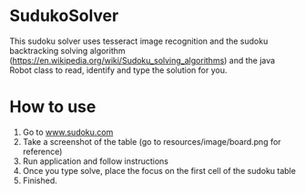 # SudukoSolver

This sudoku solver uses tesseract image recognition and the sudoku backtracking solving algorithm (https://en.wikipedia.org/wiki/Sudoku_solving_algorithms) and the java Robot class to read, identify and type the solution for you.


# How to use

1. Go to www.sudoku.com
2. Take a screenshot of the table (go to resources/image/board.png for reference)
3. Run application and follow instructions 
4. Once you type solve, place the focus on the first cell of the sudoku table
5. Finished.
